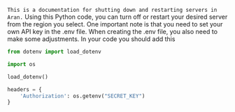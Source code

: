 `This is a documentation for shutting down and restarting servers in Aran.`
Using this Python code, you can turn off or restart your desired server from the region 
you select.
One important note is that you need to set your own API key in the .env file.
When creating the .env file, you also need to make some adjustments.
In your code you should add this 
```python 
from dotenv import load_dotenv

import os

load_dotenv() 

headers = {
    'Authorization': os.getenv("SECRET_KEY")
}

```
